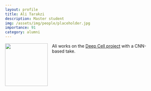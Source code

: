 ```yaml
---
layout: profile
title: Ali Tarakzi
description: Master student
img: /assets/img/people/placeholder.jpg
importance: 91
category: alumni
---
```


<img src="{{ page.img }}" style="float: left; width: 10em; padding-right: 1em; padding-bottom: 1em"/>

Ali works on the [Deep Cell project](/projects/2022_deepcell) with a CNN-based take.
